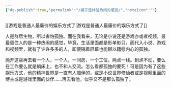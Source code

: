 ```yaml
---
{"dg-publish":true,"permalink":"/娱乐是体验热闹的感觉/","noteIcon":""}
---
```


[[游戏是普通人最廉价的娱乐方式了\|游戏是普通人最廉价的娱乐方式了]]

人是群居生物，所以害怕孤独。而在我看来，无论是小说还是游戏亦或者视频，最最留住人的是一种热闹的感觉，毕竟，生活里面都是形单影只，而代入小说、游戏和视频里，就有了许许多多的人，即便隔着屏幕也能聊以籍慰内心的孤独。

抛开这些再去看一个人，一个人，一间房，一个工位，两点一线。到点不动，要么在工作要么就是躺床上，也不和人交流。怎么看都孤独的要死！可是因为有了这些娱乐方式，他的精神世界是一直有人陪伴的，或是小说世界修仙者或是视频里面的博主或是游戏里面的伙伴……再去看他，似乎又不是那么孤独了。